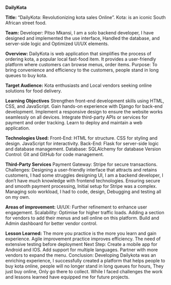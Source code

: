 **DailyKota**

**Title:** “DailyKota: Revolutionizing kota sales Online”.
Kota:  is an iconic South African street food. 

**Team:**
Developer: Pitso Mkansi,
 I am a solo backend developer, I have designed and implemented the use interface,
Handled the database, and server-side logic and
Optimized UI/UX elements.

**Overview:**
DailyKota is web application that simplifies the process of ordering kota, a popular local fast-food item. It provides a user-friendly platform where customers can browse menus, order items.
Purpose: To bring convenience and efficiency to the customers, people stand in long queues to buy kota.

**Target Audience:**
Kota enthusiasts and
Local vendors seeking online solutions for food delivery.

**Learning Objectives**
Strengthen front-end development skills using HTML, CSS, and JavaScript.
Gain hands-on experience with Django for back-end development.
Implement a responsive design to ensure the website works seamlessly on all devices.
Integrate third-party APIs or services for payment and order tracking.
Learn to deploy and maintain a web application.

**Technologies Used:**
Front-End:
HTML for structure.
CSS for styling and design.
JavaScript for interactivity.
Back-End:
Flask for server-side logic and database management.
Database:
SQLAlchemy for database
Version Control:
Git and GitHub for code management.



**Third-Party Services**
Payment Gateway:
Stripe for secure transactions.
Challenges:
Designing a user-friendly interface that attracts and retains customers, I had some struggles designing UI, I am a backend developer, I don’t have much knowledge with frontend technologies.
Ensuring secure and smooth payment processing, Initial setup for Stripe was a complex.
Managing solo workload, I had to code, design, Debugging and testing all on my own.

**Areas of improvement:**
UI/UX: Further refinement to enhance user engagement.
Scalability: Optimise for higher traffic loads.
Adding a section for vendors to add their menus and sell online on this platform.
Build and Admin dashboard for better vendor control.

**Lesson Learned:**
The more you practice is the more you learn and gain experience.
Agile improvement practice improves efficiency.
The need of extensive testing before deployment
Next Step:
Create a mobile app for Android and IOS.
Add support for multiple languages.
Partner with more vendors to expand the menu.
Conclusion:
Developing Dailykota was an enriching experience, I successfully created a platform that helps people to buy kota online, people will no longer stand in long queues for hours, They just buy online, Only go there to collect. While I faced challenges the work and lessons learned have equipped me for future projects.
